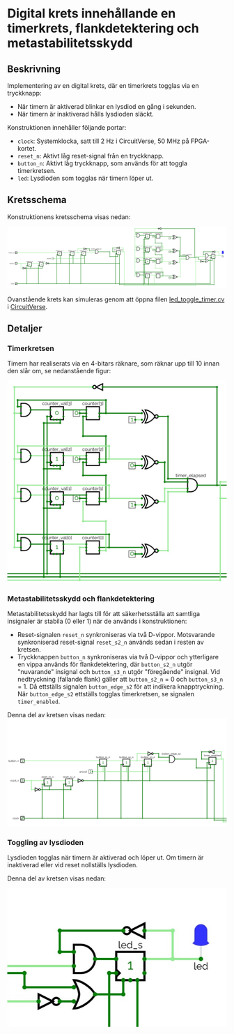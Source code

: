 # Digital krets innehållande en timerkrets, flankdetektering och metastabilitetsskydd

## Beskrivning
Implementering av en digital krets, där en timerkrets togglas via en tryckknapp:
* När timern är aktiverad blinkar en lysdiod en gång i sekunden.
* När timern är inaktiverad hålls lysdioden släckt.

Konstruktionen innehåller följande portar:
* `clock`: Systemklocka, satt till 2 Hz i CircuitVerse, 50 MHz på FPGA-kortet.
* `reset_n`: Aktivt låg reset-signal från en tryckknapp.
* `button_n`: Aktivt låg tryckknapp, som används för att toggla timerkretsen.
* `led`: Lysdioden som togglas när timern löper ut.

## Kretsschema
Konstruktionens kretsschema visas nedan:

![Kretsschema för konstruktionen](./circuit/led_toggle_timer.png)

Ovanstående krets kan simuleras genom att öppna filen [led_toggle_timer.cv](./circuit/led_toggle_timer.cv) 
i [CircuitVerse](https://circuitverse.org/simulator).

## Detaljer

### Timerkretsen
Timern har realiserats via en 4-bitars räknare, som räknar upp till 10 innan den slår om, se nedanstående figur:

![Kretsschema över timerkretsen](./circuit/parts/timer.png)

### Metastabilitetsskydd och flankdetektering
Metastabilitetsskydd har lagts till för att säkerhetsställa att samtliga insignaler är stabila (0 eller 1) när de används i konstruktionen:
* Reset-signalen `reset_n` synkroniseras via två D-vippor. Motsvarande synkroniserad reset-signal `reset_s2_n` används sedan i resten av kretsen. 
* Tryckknappen `button_n` synkroniseras via två D-vippor och ytterligare en vippa används för flankdetektering, där `button_s2_n` utgör "nuvarande" insignal och `button_s3_n` utgör "föregående" insignal. Vid nedtryckning (fallande flank) gäller att `button_s2_n` = 0 och `button_s3_n` = 1. Då ettställs signalen `button_edge_s2` för att indikera knapptryckning.
När `button_edge_s2` ettställs togglas timerkretsen, se signalen `timer_enabled`.

Denna del av kretsen visas nedan:
![Kretsschema över delen som hanterar metastabilitetsskydd och flankdetektering](./circuit/parts/meta_prev_and_flank_detection.png)

### Toggling av lysdioden
Lysdioden togglas när timern är aktiverad och löper ut. Om timern är inaktiverad eller vid reset nollställs lysdioden.

Denna del av kretsen visas nedan:

![Kretsschema över delen som hanterar toggling av lysdioden](./circuit/parts/led_toggle.png)